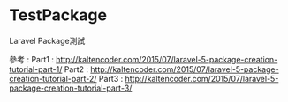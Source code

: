 # TestPackage
Laravel Package測試

參考 : 
Part1 : http://kaltencoder.com/2015/07/laravel-5-package-creation-tutorial-part-1/
Part2 : http://kaltencoder.com/2015/07/laravel-5-package-creation-tutorial-part-2/
Part3 : http://kaltencoder.com/2015/07/laravel-5-package-creation-tutorial-part-3/



